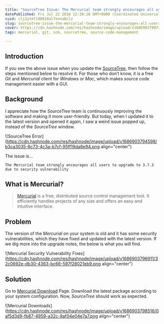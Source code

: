 ```yaml
---
title: "SourceTree Issue: The Mercurial team strongly encourages all users to upgrade to 3.7.3 due to security vulnerability"
datePublished: Fri Jul 22 2016 12:30:18 GMT+0000 (Coordinated Universal Time)
cuid: clj2ytm7i00010al7enna8clz
slug: sourcetree-issue-the-mercurial-team-strongly-encourages-all-users-to-upgrade-to-373-due-to-security-vulnerability
cover: https://cdn.hashnode.com/res/hashnode/image/upload/v1686903799740/aceca839-3d82-4638-8366-15716920a744.png
tags: mercurial, git, scm, sourcetree, source-code-management

---
```


## Introduction

If you see the above issue when you update the [SourceTree](https://www.sourcetreeapp.com/), then follow the steps mentioned below to resolve it. For those who don’t know, it is a free *Git* and *Mercurial* client for *Windows* or *Mac*, which makes source code management easier with a GUI.

## Background

I appreciate how the *SourceTree* team is continuously improving the software and making it more user-friendly. But today, when I updated it to the latest version and opened it again, I saw a weird issue popped up, instead of the *SourceTree* window.

![SourceTree Error](https://cdn.hashnode.com/res/hashnode/image/upload/v1686903794598/b3ca3035-6c73-4c3a-b7cf-95ff19da6e94.png align="center")

The issue is…

`The Mercurial team strongly encourages all users to upgrade to 3.7.3 due to security vulnerability`

## What is Mercurial?

> [Mercurial](https://www.mercurial-scm.org/) is a free, distributed source control management tool. It efficiently handles projects of any size and offers an easy and intuitive interface.

## Problem

The version of the *Mercurial* on your system is old and it has some security vulnerabilities, which they have fixed and updated with the latest version. If we dig more into the upgrade notes, the below is what you will find.

![Mercurial Security Vulnerability Fixes](https://cdn.hashnode.com/res/hashnode/image/upload/v1686903796911/32c0692e-db30-4363-bc66-597f28021eb9.png align="center")

## Solution

Go to [Mercurial Download](https://www.mercurial-scm.org/wiki/Download) Page. Download the latest package according to your system configuration. Now, *SourceTree* should work as expected.

![Mercurial Downloads](https://cdn.hashnode.com/res/hashnode/image/upload/v1686903798516/0af5d3d9-fb87-4959-a32c-9af04e04e7a7.png align="center")